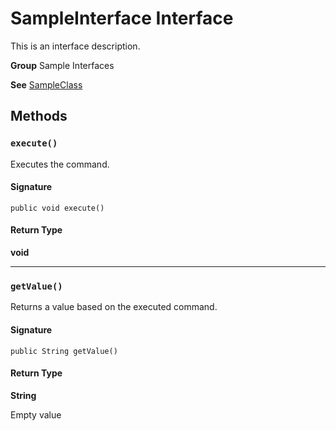 # SampleInterface Interface

This is an interface description.

**Group** Sample Interfaces

**See** [SampleClass](../sample-classes/SampleClass.md)

## Methods
### `execute()`

Executes the command.

#### Signature
```apex
public void execute()
```

#### Return Type
**void**

---

### `getValue()`

Returns a value based on the executed command.

#### Signature
```apex
public String getValue()
```

#### Return Type
**String**

Empty value